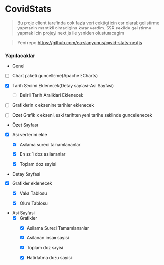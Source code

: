 # CovidStats
> Bu proje client tarafinda cok fazla veri cektigi icin csr olarak gelistirme yapmanin mantikli olmadigina karar verdim. SSR sekilde gelistirme yapmak icin projeyi next js ile yeniden olusturacagim

> Yeni repo:https://github.com/earslanyunus/covid-stats-nextjs

### Yapılacaklar


- Genel
- [ ] Chart paketi guncelleme(Apache ECharts)
- [x] Tarih Secimi Eklenecek(Detay sayfasi-Asi Sayfasi)
  - [ ] Belirli Tarih Araliklari Eklenecek
-[ ] Grafiklerin x eksenine tarihler eklenecek
- [ ] Ozet Grafik x ekseni, eski tarihten yeni tarihe seklinde guncellenecek



- Özet Sayfası
- [x] Asi verilerini ekle
  - [x] Asilama sureci tamamlananlar
  - [x] En az 1 doz asilananlar
  - [x] Toplam doz sayisi



- Detay Sayfasi
- [x] Grafikler eklenecek
  - [x] Vaka Tablosu
  - [x] Olum Tablosu


- Asi Sayfasi
  - [x] Grafikler
    - [x] Asilama Sureci Tamamlananlar
    - [x] Asilanan insan sayisi
    - [x] Toplam doz sayisi
    - [x] Hatirlatma dozu sayisi

